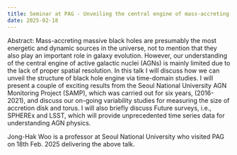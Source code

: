 ```yaml
---
title: Seminar at PAG - Unveiling the central engine of mass-accreting black holes based on time-domain studies
date: 2025-02-18
---
```


Abstract: Mass-accreting massive black holes are presumably the most energetic and dynamic sources in the universe, not to mention that they also play an important role in galaxy evolution. However, our understanding of the central engine of active galactic nuclei (AGNs) is mainly limited due to the lack of proper spatial resolution. In this talk I will discuss how we can unveil the structure of black hole engine via time-domain studies. I will present a couple of exciting results from the Seoul National University AGN Monitoring Project (SAMP), which was carried out for six years, (2016-2021), and discuss our on-going variability studies for measuring the size of accretion disk and torus. I will also briefly discuss Future surveys, i.e., SPHEREx and LSST, which will provide unprecedented time series data for understanding AGN physics.

Jong-Hak Woo is a professor at Seoul National University who visited PAG on 18th Feb. 2025 delivering the above talk. 

